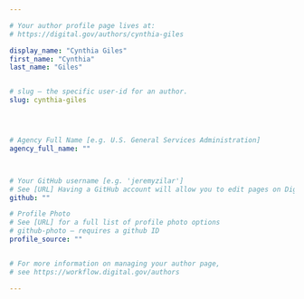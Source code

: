 ```yaml
---

# Your author profile page lives at:
# https://digital.gov/authors/cynthia-giles

display_name: "Cynthia Giles"
first_name: "Cynthia"
last_name: "Giles"


# slug — the specific user-id for an author.
slug: cynthia-giles




# Agency Full Name [e.g. U.S. General Services Administration]
agency_full_name: ""



# Your GitHub username [e.g. 'jeremyzilar']
# See [URL] Having a GitHub account will allow you to edit pages on DigitalGov. The image used in your GitHub account can also be used to populate your digital.gov profile photo.
github: ""

# Profile Photo
# See [URL] for a full list of profile photo options
# github-photo — requires a github ID
profile_source: ""


# For more information on managing your author page,
# see https://workflow.digital.gov/authors

---
```

